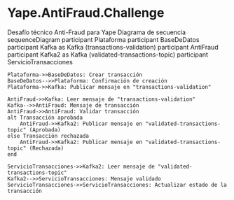 # Yape.AntiFraud.Challenge
Desafío técnico Anti-Fraud para Yape
Diagrama de secuencia
sequenceDiagram
    participant Plataforma
    participant BaseDeDatos
    participant Kafka as Kafka (transactions-validation)
    participant AntiFraud
    participant Kafka2 as Kafka (validated-transactions-topic)
    participant ServicioTransacciones

    Plataforma->>BaseDeDatos: Crear transacción
    BaseDeDatos-->>Plataforma: Confirmación de creación
    Plataforma->>Kafka: Publicar mensaje en "transactions-validation"
    
    AntiFraud->>Kafka: Leer mensaje de "transactions-validation"
    Kafka-->>AntiFraud: Mensaje de transacción
    AntiFraud->>AntiFraud: Validar transacción
    alt Transacción aprobada
        AntiFraud->>Kafka2: Publicar mensaje en "validated-transactions-topic" (Aprobada)
    else Transacción rechazada
        AntiFraud->>Kafka2: Publicar mensaje en "validated-transactions-topic" (Rechazada)
    end
    
    ServicioTransacciones->>Kafka2: Leer mensaje de "validated-transactions-topic"
    Kafka2-->>ServicioTransacciones: Mensaje validado
    ServicioTransacciones->>ServicioTransacciones: Actualizar estado de la transacción
